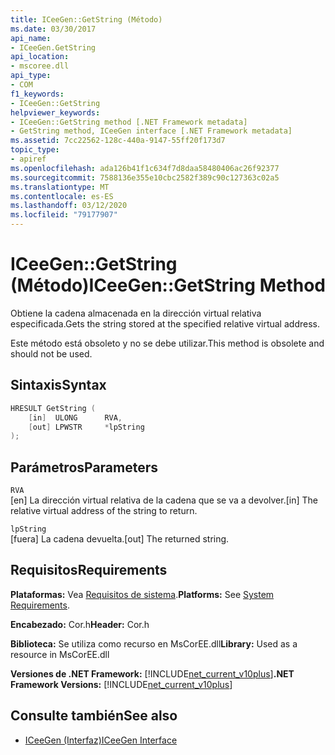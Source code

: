 ```yaml
---
title: ICeeGen::GetString (Método)
ms.date: 03/30/2017
api_name:
- ICeeGen.GetString
api_location:
- mscoree.dll
api_type:
- COM
f1_keywords:
- ICeeGen::GetString
helpviewer_keywords:
- ICeeGen::GetString method [.NET Framework metadata]
- GetString method, ICeeGen interface [.NET Framework metadata]
ms.assetid: 7cc22562-128c-440a-9147-55ff20f173d7
topic_type:
- apiref
ms.openlocfilehash: ada126b41f1c634f7d8daa58480406ac26f92377
ms.sourcegitcommit: 7588136e355e10cbc2582f389c90c127363c02a5
ms.translationtype: MT
ms.contentlocale: es-ES
ms.lasthandoff: 03/12/2020
ms.locfileid: "79177907"
---
```

# <a name="iceegengetstring-method"></a><span data-ttu-id="4d8e1-102">ICeeGen::GetString (Método)</span><span class="sxs-lookup"><span data-stu-id="4d8e1-102">ICeeGen::GetString Method</span></span>
<span data-ttu-id="4d8e1-103">Obtiene la cadena almacenada en la dirección virtual relativa especificada.</span><span class="sxs-lookup"><span data-stu-id="4d8e1-103">Gets the string stored at the specified relative virtual address.</span></span>  
  
 <span data-ttu-id="4d8e1-104">Este método está obsoleto y no se debe utilizar.</span><span class="sxs-lookup"><span data-stu-id="4d8e1-104">This method is obsolete and should not be used.</span></span>  
  
## <a name="syntax"></a><span data-ttu-id="4d8e1-105">Sintaxis</span><span class="sxs-lookup"><span data-stu-id="4d8e1-105">Syntax</span></span>  
  
```cpp  
HRESULT GetString (  
    [in]  ULONG      RVA,
    [out] LPWSTR     *lpString  
);  
```  
  
## <a name="parameters"></a><span data-ttu-id="4d8e1-106">Parámetros</span><span class="sxs-lookup"><span data-stu-id="4d8e1-106">Parameters</span></span>  
 `RVA`  
 <span data-ttu-id="4d8e1-107">[en] La dirección virtual relativa de la cadena que se va a devolver.</span><span class="sxs-lookup"><span data-stu-id="4d8e1-107">[in] The relative virtual address of the string to return.</span></span>  
  
 `lpString`  
 <span data-ttu-id="4d8e1-108">[fuera] La cadena devuelta.</span><span class="sxs-lookup"><span data-stu-id="4d8e1-108">[out] The returned string.</span></span>  
  
## <a name="requirements"></a><span data-ttu-id="4d8e1-109">Requisitos</span><span class="sxs-lookup"><span data-stu-id="4d8e1-109">Requirements</span></span>  
 <span data-ttu-id="4d8e1-110">**Plataformas:** Vea [Requisitos de sistema](../../../../docs/framework/get-started/system-requirements.md).</span><span class="sxs-lookup"><span data-stu-id="4d8e1-110">**Platforms:** See [System Requirements](../../../../docs/framework/get-started/system-requirements.md).</span></span>  
  
 <span data-ttu-id="4d8e1-111">**Encabezado:** Cor.h</span><span class="sxs-lookup"><span data-stu-id="4d8e1-111">**Header:** Cor.h</span></span>  
  
 <span data-ttu-id="4d8e1-112">**Biblioteca:** Se utiliza como recurso en MsCorEE.dll</span><span class="sxs-lookup"><span data-stu-id="4d8e1-112">**Library:** Used as a resource in MsCorEE.dll</span></span>  
  
 <span data-ttu-id="4d8e1-113">**Versiones de .NET Framework:** [!INCLUDE[net_current_v10plus](../../../../includes/net-current-v10plus-md.md)]</span><span class="sxs-lookup"><span data-stu-id="4d8e1-113">**.NET Framework Versions:** [!INCLUDE[net_current_v10plus](../../../../includes/net-current-v10plus-md.md)]</span></span>  
  
## <a name="see-also"></a><span data-ttu-id="4d8e1-114">Consulte también</span><span class="sxs-lookup"><span data-stu-id="4d8e1-114">See also</span></span>

- [<span data-ttu-id="4d8e1-115">ICeeGen (Interfaz)</span><span class="sxs-lookup"><span data-stu-id="4d8e1-115">ICeeGen Interface</span></span>](../../../../docs/framework/unmanaged-api/metadata/iceegen-interface.md)

